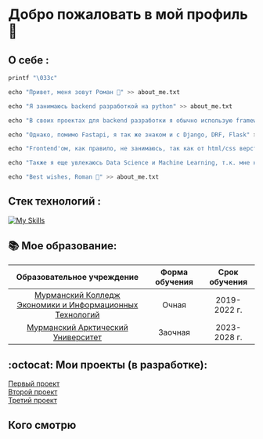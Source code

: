 
# **Добро пожаловать в мой профиль** 👻

## О себе :
```python
printf "\033c"

echo "Привет, меня зовут Роман 👾" >> about_me.txt

echo "Я занимаюсь backend разработкой на python" >> about_me.txt

echo "В своих проектах для backend разработки я обычно использую framework Fastapi" >> about_me.txt

echo "Однако, помимо Fastapi, я так же знаком и с Django, DRF, Flask" >> about_me.txt

echo "Frontend'ом, как правило, не занимаюсь, так как от html/css верстки меня почему-то подташнивает 😀 (но в случае необходимости могу сверстать небольшую html страницу)" >> about_me.txt

echo "Также я еще увлекаюсь Data Science и Machine Learning, т.к. мне нравиться манипулировать данными и применять разделы выш. мата на практике 😎" >> about_me.txt

echo "Best wishes, Roman 👋" >> about_me.txt
```

## Стек технологий :

[![My Skills](https://skillicons.dev/icons?i=py,django,fastapi,git,html,css,js,postgresql,redis,rabbitmq,docker,nginx,linux)]()

## :books: Мое образование:

| Образовательное учреждение | Форма обучения | Срок обучения |
|:--------------------------:|:---------------:|:-------------:|
|[Мурманский Колледж Экономики и Информационных Технологий](https://mkeiit.ru/)| Очная | 2019-2022 г.|
| [Мурманский Арктический Университет](https://mauniver.ru/) |Заочная| 2023-2028 г.|

## :octocat: Мои проекты (в разработке):

[Первый проект](https://mkeiit.ru/)\
[Второй проект](https://mkeiit.ru/)\
[Третий проект](https://mkeiit.ru/)

## Кого смотрю

